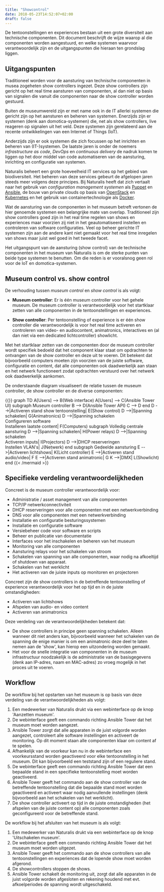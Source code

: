 ```yaml
---
title: "Showcontrol"
date: 2018-05-23T14:52:07+02:00
draft: false
---
```


De tentoonstellingen en experiences bestaan uit een grote diversiteit aan
technische componenten. Dit document beschrijft de wijze waarop al die componenten
worden aangestuurd, en welke systemen waarvoor verantwoordelijk zijn en de
uitgangspunten die hieraan ten grondslag liggen.

## Uitgangspunten

Traditioneel worden voor de aansturing van technische componenten in musea
zogeheten show controllers ingezet. Deze show controllers zijn gericht op het
real time aansturen van componenten, al dan niet op basis van signalen die vanuit
die componenten naar de show controller worden gestuurd.

Buiten de museumwereld zijn er met name ook in de IT allerlei systemen die
gericht zijn op het aansturen en beheren van systemen. Enerzijds zijn er
systemen (denk aan domotica-systemen) die, net als show controllers, live reageren
op signalen uit het veld. Deze systemen zijn gerelateerd aan de recente
ontwikkelingen van een Internet of Things (IoT).

Anderzijds zijn er ook systemen die zich focussen op het inrichten en beheren van
(IT-)systemen. De laatste jaren is onder de noemers *infrastructure as code*,
*DevOps* en *continuous delivery* de nadruk komen te liggen op het door middel
van code automatiseren van de aansturing, inrichting en configuratie van
systemen.

Naturalis beheert een grote hoeveelheid IT services op het gebied van
biodiversiteit. Het beheren van deze services gebeurt de afgelopen jaren steeds
meer volgens deze principes. Bij Naturalis heeft dat zich vertaalt naar het
gebruik van *configuration management systemen* als
[Puppet](https://puppet.com/) en [Ansible](https://www.ansible.com/), de bouw
van private clouds op basis van [OpenStack](https://www.openstack.org/) en
[Kubernetes](https://kubernetes.io/) en het gebruik van containertechnologie als
[Docker](https://www.docker.com/).

Wat de aansturing van de componenten in het museum betreft vertonen de hier
genoemde systemen een belangrijke mate van overlap. Traditioneel zijn show
controllers goed zijn in het real time regelen van shows en experiences maar
voorzien zij niet in het geautomatiseerd instellen en controleren van software
configuraties. Veel op beheer gerichte IT systemen zijn aan de andere kant niet
gemaakt voor het real time inregelen van shows maar juist wel goed in het tweede
facet.

Het uitgangspunt van de aansturing (show control) van de technische componenten
in het museum van Naturalis is om de sterke punten van beide type systemen te
benutten. Om die reden is er vooralsnog geen rol voor de IoT en
domotica-systemen.

## Museum control vs. show control

De verhouding tussen *museum control* en *show control* is als volgt:

* **Museum controller**: Er is één museum controller voor het gehele museum. De
  museum controller is verantwoordelijk voor het startklaar zetten van alle componenten in de
  tentoonstellingen en experiences.

* **Show controller**: Per tentoonstelling of experience is er één
  show controller die verantwoordelijk is voor het real time activeren en
  controleren van video- en audiocontent, animatronics, interactives en (al dan
  niet via een dedicated lichtcontroller) showlicht.

Met het startklaar zetten van de componenten door de museum controller wordt
specifiek bedoeld dat het component klaar staat om opdrachten te ontvangen van
de show controller en deze uit te voeren. Dit betekent dat bijvoorbeeld
computers moeten zijn voorzien van de juiste software, configuratie en content,
dat alle componenten ook daadwerkelijk aan staan en het netwerk functioneert zodat
opdrachten verstuurd over het netwerk ook daadwerkelijk aankomen.

De onderstaande diagram visualiseert de relatie tussen de museum controller, de
show controller en de diverse componenten:

{{<mermaid align="left">}}
graph TD
    A[Users] --> B(Web interface)
    A[Users] --> C(Ansible Tower UI)
    subgraph Museum controller
    B --> D(Ansible Tower API)
    C --> D
    end
    D -->|Activeren stand show tentoonstelling| E(Show control)
    D -->|Spanning schakelen| G(Animatronics)
    D -->|Spanning schakelen<br/>Configureren software<br/>Installeren laatste content| F(Computers)
    subgraph Volledig centrale aansturing
    D -->|Spanning schakelen| H(Power relays)
    D -->|Spanning schakelen<br/>Activeren inputs| I(Projectors)
    D -->|DHCP reserveringen<br/>Instellen VLAN's| J(Netwerk)
    end
    subgraph Gedeelde aansturing
    E -->|Activeren lichtshows| K(Licht controller)
    E -->|Activeren stand audio/video| F
    E -->|Activeren stand animatronic| G
    K -->|DMX| L(Showlicht)
    end
{{< /mermaid >}}

## Specifieke verdeling verantwoordelijkheden

Concreet is de museum controller verantwoordelijk voor:

* Administratie / asset management van alle componenten
* TCP/IP netwerkconnectiviteit
* DHCP reserveringen voor alle componenten met een netwerkverbinding
* DNS voor alle componenten met een netwerkverbinding
* Installatie en configuratie besturingssystemen
* Installatie en configuratie software
* Versiebeheer code voor software en scripts
* Beheer en publicatie van documentatie
* Interfaces voor het inschakelen en beheren van het museum
* Monitoring van alle componenten
* Aansturing relays voor het schakelen van stroom
* Schakelen van spanning van alle componenten, waar nodig na afkoeltijd of
  shutdown van apparaat.
* Schakelen van het werklicht
* Het activeren van de juiste inputs op monitoren en projectoren

Concreet zijn de show controllers in de betreffende tentoonstelling of
experience verantwoordelijk voor het op tijd en in de juiste omstandigheden:

* Activeren van lichtshows
* Afspelen van audio- en video content
* Activeren van animatronics

Deze verdeling van de verantwoordelijkheden betekent dat:

* De show controllers in principe geen spanning schakelen. Alleen wanneer dit
  niet anders kan, bijvoorbeeld wanneer het schakelen van de spanning de
  enige manier is om een animatronic deze deel te laten nemen aan de 'show', kan
  hierop een uitzondering worden gemaakt.
* Het voor de snelle integratie van componenten in de museum infrastructuur
  noodzakelijk is de administratie van de basisgegevens (denk aan IP-adres, naam
  en MAC-adres) zo vroeg mogelijk in het proces uit te voeren.

## Workflow

De workflow bij het opstarten van het museum is op basis van deze verdeling van
de verantwoordelijkheden als volgt:

1. Een medewerker van Naturalis drukt via een webinterface op de knop 'Aanzetten
   museum'.
2. De webinterface geeft een commando richting Ansible Tower dat het museum moet
   worden aangezet.
3. Ansible Tower zorgt dat alle apparaten in de juist volgorde worden aangezet,
   controleert alle software instellingen en activeert de monitoring. Op dit
   moment staan alle componenten klaar om content af te spelen.
4. Afhankelijk van de voorkeur kan nu in de webinterface een voorkeursstand
   worden geactiveerd voor elke tentoonstelling in het museum. Dit kan
   bijvoorbeeld een teststand zijn of een reguliere stand.
5. De webinterface geeft een commando richting Ansible Tower dat een bepaalde
   stand in een specifieke tentoonstelling moet worden geactiveerd.
6. Ansible Tower geeft het commando aan de show controller van de betreffende
   tentoonstelling dat die bepaalde stand moet worden geactiveerd en activeert
   waar nodig aanvullende instellingen (denk bijvoorbeeld aan het schakelen van
   het werklicht).
7. De show controller activeert op tijd in de juiste omstandigheden (het
   afspelen van de juiste content op) alle componenten zoals geconfigureerd voor
   de betreffende stand.

De workflow bij het afsluiten van het museum is als volgt:

1. Een medewerker van Naturalis drukt via een webinterface op de knop
   'Uitschakelen museum'.
2. De webinterface geeft een commando richting Ansible Tower dat het museum moet
   worden uitgezet.
3. Ansible Tower geeft het commando aan de show controllers van alle
   tentoonstellingen en experiences dat de lopende show moet worden afgerond.
4. De showcontrollers stoppen de shows.
5. Ansible Tower schakelt de monitoring uit, zorgt dat alle apparaten in de
   juist volgorde worden afgesloten en rekening houdend met evt. afkoelperiodes
   de spanning wordt uitgeschakeld.

